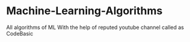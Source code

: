 # Machine-Learning-Algorithms
All algorithms of ML 
With the help of reputed youtube channel called as CodeBasic
